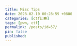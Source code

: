 ```yaml
---
title: Misc Tips
date: 2023-02-10 00:28:59 +0800
categories: [ctf比赛]
tags: [pwn, ctf]
permalink: /posts/id=57/
pin: false
published:
---
```





